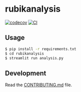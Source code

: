 # rubikanalysis

[![codecov](https://codecov.io/gh/JingWoo/rubikAnalysis/branch/main/graph/badge.svg?token=rubikAnalysis_token_here)](https://codecov.io/gh/JingWoo/rubikAnalysis)
[![CI](https://github.com/JingWoo/rubikAnalysis/actions/workflows/main.yml/badge.svg)](https://github.com/JingWoo/rubikAnalysis/actions/workflows/main.yml)

## Usage

```bash
$ pip install -r requirements.txt
$ cd rubikanalysis
$ streamlit run analysis.py
```

## Development

Read the [CONTRIBUTING.md](CONTRIBUTING.md) file.
